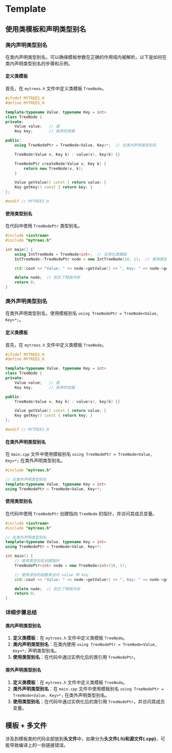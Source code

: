# Template

> 

## 使用类模板和声明类型别名

### 类内声明类型别名

在类内声明类型别名，可以确保模板参数在正确的作用域内被解析。以下是如何在类内声明类型别名的步骤和示例。

#### 定义类模板

首先，在 `mytrees.h` 文件中定义类模板 `TreeNode`。

```cpp
#ifndef MYTREES_H
#define MYTREES_H

template<typename Value, typename Key = int>
class TreeNode {
private:
    Value value;   // 值
    Key key;       // 排序的依据

public:
    using TreeNodePtr = TreeNode<Value, Key>*;  // 在类内声明类型别名

    TreeNode(Value v, Key k) : value(v), key(k) {}

    TreeNodePtr createNode(Value v, Key k) {
        return new TreeNode(v, k);
    }

    Value getValue() const { return value; }
    Key getKey() const { return key; }
};

#endif // MYTREES_H
```

#### 使用类型别名

在代码中使用 `TreeNodePtr` 类型别名。

```cpp
#include <iostream>
#include "mytrees.h"

int main() {
    using IntTreeNode = TreeNode<int>;  // 实例化类模板
    IntTreeNode::TreeNodePtr node = new IntTreeNode(10, 1);  // 使用类型别名创建指针

    std::cout << "Value: " << node->getValue() << ", Key: " << node->getKey() << std::endl;

    delete node;  // 别忘了释放内存
    return 0;
}
```

### 类外声明类型别名

在类外声明类型别名，使用模板别名 `using TreeNodePtr = TreeNode<Value, Key>*;`。

#### 定义类模板

首先，在 `mytrees.h` 文件中定义类模板 `TreeNode`。

```cpp
#ifndef MYTREES_H
#define MYTREES_H

template<typename Value, typename Key = int>
class TreeNode {
private:
    Value value;   // 值
    Key key;       // 排序的依据

public:
    TreeNode(Value v, Key k) : value(v), key(k) {}

    Value getValue() const { return value; }
    Key getKey() const { return key; }
};

#endif // MYTREES_H
```

#### 在类外声明类型别名

在 `main.cpp` 文件中使用模板别名 `using TreeNodePtr = TreeNode<Value, Key>*;` 在类外声明类型别名。

```cpp
#include "mytrees.h"

// 在类外声明类型别名
template<typename Value, typename Key = int>
using TreeNodePtr = TreeNode<Value, Key>*;
```

#### 使用类型别名

在代码中使用 `TreeNodePtr` 创建指向 `TreeNode` 的指针，并访问其成员变量。

```cpp
#include <iostream>
#include "mytrees.h"

// 在类外声明类型别名
template<typename Value, typename Key = int>
using TreeNodePtr = TreeNode<Value, Key>*;

int main() {
    // 使用类型别名创建指针
    TreeNodePtr<int> node = new TreeNode<int>(10, 1);

    // 使用添加的函数来访问 value 和 key
    std::cout << "Value: " << node->getValue() << ", Key: " << node->getKey() << std::endl;

    delete node;  // 别忘了释放内存
    return 0;
}
```

### 详细步骤总结

#### 类内声明类型别名

1. **定义类模板**：在 `mytrees.h` 文件中定义类模板 `TreeNode`。
2. **类内声明类型别名**：在类内使用 `using TreeNodePtr = TreeNode<Value, Key>*;` 声明类型别名。
3. **使用类型别名**：在代码中通过实例化后的类引用 `TreeNodePtr`。

#### 类外声明类型别名

1. **定义类模板**：在 `mytrees.h` 文件中定义类模板 `TreeNode`。
2. **类外声明类型别名**：在 `main.cpp` 文件中使用模板别名 `using TreeNodePtr = TreeNode<Value, Key>*;` 在类外声明类型别名。
3. **使用类型别名**：在代码中通过实例化后的类引用 `TreeNodePtr`，并访问其成员变量。





## 模板 + 多文件

涉及到模板类的代码全部放到**头文件**中，如果分为**头文件(.h)**和**源文件(.cpp)**，可能导致编译上的一些链接错误。







